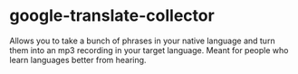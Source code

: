 # google-translate-collector
Allows you to take a bunch of phrases in your native language and turn them into an mp3 recording in your target language. Meant for people who learn languages better from hearing. 
